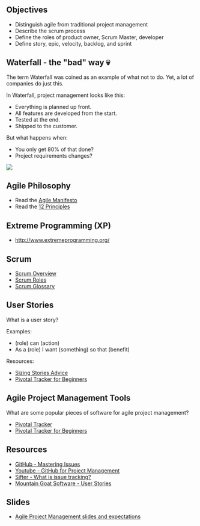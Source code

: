 ## Objectives

* Distinguish agile from traditional project management
* Describe the scrum process
* Define the roles of product owner, Scrum Master, developer
* Define story, epic, velocity, backlog, and sprint

## Waterfall - the "bad" way 💀

The term Waterfall was coined as an example of what not to do. Yet, a lot of companies do just this.

In Waterfall, project management looks like this:

- Everything is planned up front.
- All features are developed from the start.
- Tested at the end.
- Shipped to the customer.

But what happens when:

- You only get 80% of that done?
- Project requirements changes?

![](http://xbsoftware.com/wp-content/uploads/2014/10/software-development-life-cycle.png)

## Agile Philosophy

* Read the [Agile Manifesto](http://www.agilemanifesto.org/)
* Read the [12 Principles](http://www.agilemanifesto.org/principles.html)

## Extreme Programming (XP)

- http://www.extremeprogramming.org/

## Scrum

- [Scrum Overview](https://www.scrumalliance.org/why-scrum)
- [Scrum Roles](http://www.agile42.com/en/agile-info-center/scrum-roles/)
- [Scrum Glossary](https://www.scrum.org/Resources/Scrum-Glossary?gclid=CjwKEAiAgvyxBRDmuviAj67g-XQSJABTLMcHVBxIkJYhZYjd2CXxDxXFkfalmanY-Jkiz9pMCI9AxBoCpVjw_wcB)

## User Stories

What is a user story?

Examples:

- (role) can (action)
- As a (role) I want (something) so that (benefit)

Resources:

- [Sizing Stories Advice](https://blog.pivotal.io/labs/labs/great-things-come-small-sizes-writing-stories-work-team)
- [Pivotal Tracker for Beginners](https://www.pivotaltracker.com/flash/flvplayer.swf?file=http://tracker.screencast.s3.amazonaws.com/pivotal-tracker-concepts.flv&image=https://d3jgo56a5b0my0.cloudfront.net/images/v7/application/screenshots/storyview.png&autostart=true%20-%20http://www.mountaingoatsoftware.com/agile/user-stories%20-%20https://help.rallydev.com/writing-great-user-story)

## Agile Project Management Tools

What are some popular pieces of software for agile project management?

- [Pivotal Tracker](https://www.pivotaltracker.com)
- [Pivotal Tracker for Beginners](https://www.pivotaltracker.com/flash/flvplayer.swf?file=http://tracker.screencast.s3.amazonaws.com/pivotal-tracker-concepts.flv&image=https://d3jgo56a5b0my0.cloudfront.net/images/v7/application/screenshots/storyview.png&autostart=true%20*%20http://www.mountaingoatsoftware.com/agile/user-stories%20*%20https://help.rallydev.com/writing-great-user-story)

## Resources
- [GitHub - Mastering Issues](https://guides.github.com/features/issues/)
- [Youtube - GitHub for Project Management](https://www.youtube.com/watch?v=6fByt0o4UYs&t=630)
- [Sifter - What is issue tracking?](https://sifterapp.com/academy/overview/why/)
- [Mountain Goat Software - User Stories](https://www.mountaingoatsoftware.com/agile/user-stories)

## Slides

- [Agile Project Management slides and expectations ](https://docs.google.com/presentation/d/1NpKJ2XxkAimuaihdoR8278YrpEyZpGz7qdHt9depVx0/edit?usp=sharing)

